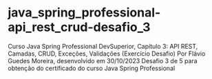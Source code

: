 # java_spring_professional-api_rest_crud-desafio_3
Curso Java Spring Professional DevSuperior, Capítulo 3: API REST, Camadas, CRUD, Exceções,
Validações (Exercício Desafio)
Por Flávio Guedes Moreira, desenvolvido em 30/10/2023 Desafio 3 de 5 para obtenção do certificado do curso Java Spring Professional
